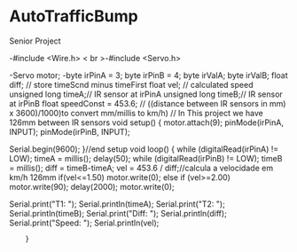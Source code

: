 # AutoTrafficBump
Senior Project



-#include <Wire.h>
< br >-#include <Servo.h>

-Servo motor;
-byte irPinA = 3;
byte irPinB = 4;
byte irValA;
byte irValB;
float diff; // store timeScnd minus timeFirst
float vel; // calculated speed
unsigned long timeA;// IR sensor at irPinA
unsigned long timeB;// IR sensor at irPinB
float speedConst = 453.6; // ((distance between IR sensors in mm) x 3600)/1000)to convert mm/millis to km/h) 
                          // In This project we have 126mm between IR sensors
void setup()
{
motor.attach(9);
pinMode(irPinA, INPUT);
pinMode(irPinB, INPUT);

Serial.begin(9600);
}//end setup
void loop()
{
while (digitalRead(irPinA) != LOW);
timeA = millis();
delay(50);
while (digitalRead(irPinB) != LOW);
timeB = millis();
diff = timeB-timeA;
vel = 453.6 / diff;//calcula a velocidade em km/h 126mm
if(vel<=1.50)
motor.write(0);
else if (vel>=2.00)
motor.write(90);
delay(2000);
motor.write(0);
     
   
  Serial.print("T1: ");
  Serial.println(timeA);
  Serial.print("T2: ");
   Serial.println(timeB);
   Serial.print("Diff: ");
   Serial.println(diff);
   Serial.print("Speed: ");
   Serial.println(vel);
    
    

       
        }
